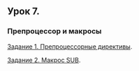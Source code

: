 ## Урок 7.

### Препроцессор и макросы

[Задание 1. Препроцессорные директивы](https://github.com/VaryamoAratar/homeWorksMain/tree/main/Lesson%207.%20Preprocessor%20and%20macros/Task1.%20Preprocessor%20directives).

[Задание 2. Макрос SUB](https://github.com/VaryamoAratar/homeWorksMain/tree/main/Lesson%207.%20Preprocessor%20and%20macros/Task2.%20macro%20SUB).
